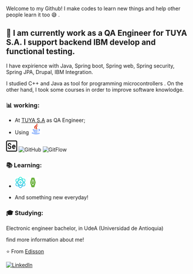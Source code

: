 Welcome to my Github! I make codes to learn new things and help other people learn it too  :sweat_smile: .

##  :calendar: I am currently work as a QA Engineer for TUYA S.A. I support backend IBM develop and functional testing.
I have expirience with Java, Spring boot, Spring web, Spring security, Spring JPA, Drupal, IBM Integration.


I studied C++ and Java as tool for programming microcontrollers . On the other hand, I took some courses in order to improve software knowlodge.  


### :bar_chart: working:

 - At [TUYA S.A](https://www.linkedin.com/search/results/all/?heroEntityKey=urn%3Ali%3Aorganization%3A834013&keywords=sophos%20solutions&origin=RICH_QUERY_TYPEAHEAD_HISTORY&position=0&searchId=73d56474-06bd-49ff-9b56-fd7a77d41599&sid=gzT) as QA Engineer;
 - Using ![Java](https://github.com/edissonchamorroc/edissonchamorroc/blob/main/java.png) 

  ![selenium](https://github.com/edissonchamorroc/edissonchamorroc/blob/main/selenium.png)
  ![GitHub](https://img.shields.io/badge/-GitHub-181717?&logo=github) 
  ![GitFlow](https://img.shields.io/badge/-gitflow-05a698?&logo=git)
 
 ### :books: Learning:
 - ![React js](https://github.com/edissonchamorroc/edissonchamorroc/blob/main/physics.png) 
 ![spring reactive](https://github.com/edissonchamorroc/edissonchamorroc/blob/main/spring-boot-ok.png)

 - And something new everyday! 

### :mortar_board: Studying:
Electronic engineer bachelor, in UdeA (Universidad de Antioquia) 

find more information about me! 

⭐️ From [Edisson](https://edissonchamorroc.github.io/portafolio/)

<a href="https://www.linkedin.com/in/john-edisson-chamorro-coral-76ab74228/"><img alt="LinkedIn" src="https://img.shields.io/badge/LinkedIn-Edisson%20Chamorro-blue?style=flat&logo=linkedin"></a> 
